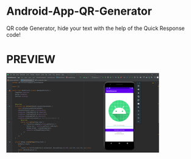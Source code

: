 # Android-App-QR-Generator
QR code Generator, hide your text with the help of the Quick Response code!
# PREVIEW
 <img src="xyz.png" width="400">
